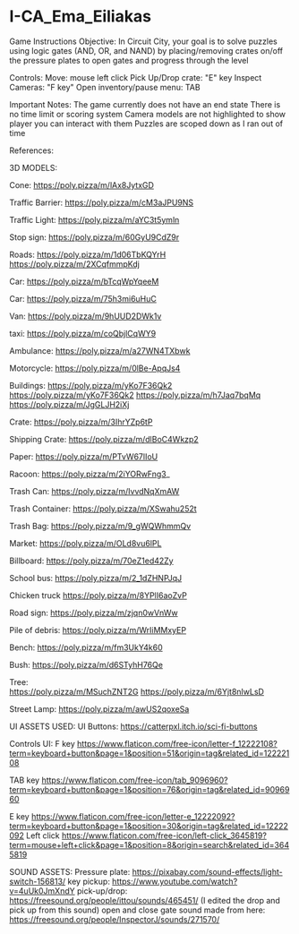 # I-CA_Ema_Eiliakas

Game Instructions
Objective:
In Circuit City, your goal is to solve puzzles using logic gates (AND, OR, and NAND) by placing/removing crates on/off the pressure plates to open gates and progress through the level

Controls:
Move: mouse left click
Pick Up/Drop crate: "E" key
Inspect Cameras: "F key" 
Open inventory/pause menu: TAB

Important Notes:
The game currently does not have an end state
There is no time limit or scoring system
Camera models are not highlighted to show player you can interact with them
Puzzles are scoped down as I ran out of time

References:

3D MODELS:

Cone: https://poly.pizza/m/lAx8JytxGD 

Traffic Barrier: https://poly.pizza/m/cM3aJPU9NS 

Traffic Light: https://poly.pizza/m/aYC3t5ymln 

Stop sign: https://poly.pizza/m/60GyU9CdZ9r 

Roads: 
https://poly.pizza/m/1d06TbKQYrH 
https://poly.pizza/m/2XCqfmmpKdj 

Car: https://poly.pizza/m/bTcqWpYqeeM 

Car: https://poly.pizza/m/75h3mi6uHuC 

Van: https://poly.pizza/m/9hUUD2DWk1v 

taxi: https://poly.pizza/m/coQbjlCqWY9 

Ambulance: https://poly.pizza/m/a27WN4TXbwk 

Motorcycle: https://poly.pizza/m/0lBe-ApqJs4 

Buildings: 
https://poly.pizza/m/yKo7F36Qk2
https://poly.pizza/m/yKo7F36Qk2
https://poly.pizza/m/h7Jaq7bqMq
https://poly.pizza/m/JgGLJH2iXj

Crate: https://poly.pizza/m/3IhrYZp6tP 

Shipping Crate: https://poly.pizza/m/dlBoC4Wkzp2 

Paper: https://poly.pizza/m/PTvW67lIoU 

Racoon: https://poly.pizza/m/2iYORwFng3_ 

Trash Can: https://poly.pizza/m/IvvdNqXmAW 

Trash Container: https://poly.pizza/m/XSwahu252t 

Trash Bag: https://poly.pizza/m/9_gWQWhmmQv 

Market: https://poly.pizza/m/OLd8vu6lPL 

Billboard: https://poly.pizza/m/70eZ1ed42Zy 

School bus: https://poly.pizza/m/2_1dZHNPJqJ 

Chicken truck https://poly.pizza/m/8YPlI6aoZvP 

Road sign: https://poly.pizza/m/zjqn0wVnWw 

Pile of debris: https://poly.pizza/m/WrIiMMxyEP 

Bench: https://poly.pizza/m/fm3UkY4k60 

Bush: https://poly.pizza/m/d6STyhH76Qe 

Tree:  
https://poly.pizza/m/MSuchZNT2G 
https://poly.pizza/m/6Yjt8nIwLsD 

Street Lamp: 
https://poly.pizza/m/awUS2qoxeSa 


UI ASSETS USED:
UI Buttons: https://catterpxl.itch.io/sci-fi-buttons 

Controls UI: 
F key https://www.flaticon.com/free-icon/letter-f_12222108?term=keyboard+button&page=1&position=51&origin=tag&related_id=12222108 

TAB key https://www.flaticon.com/free-icon/tab_9096960?term=keyboard+button&page=1&position=76&origin=tag&related_id=9096960 

E key https://www.flaticon.com/free-icon/letter-e_12222092?term=keyboard+button&page=1&position=30&origin=tag&related_id=12222092 
Left click https://www.flaticon.com/free-icon/left-click_3645819?term=mouse+left+click&page=1&position=8&origin=search&related_id=3645819 

SOUND ASSETS:
Pressure plate: https://pixabay.com/sound-effects/light-switch-156813/
key pickup: https://www.youtube.com/watch?v=4uUk0JmXndY
pick-up/drop: https://freesound.org/people/ittou/sounds/465451/ (I edited the drop and pick up from this sound)
open and close gate sound made from here: https://freesound.org/people/InspectorJ/sounds/271570/



 
